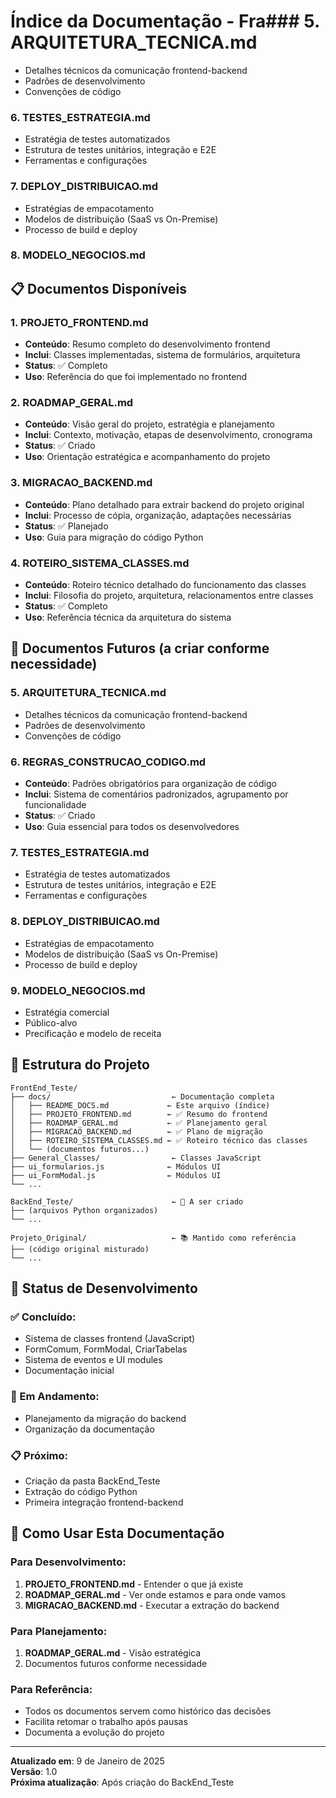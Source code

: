 # Índice da Documentação - Fra### **5. ARQUITETURA_TECNICA.md**
- Detalhes técnicos da comunicação frontend-backend
- Padrões de desenvolvimento
- Convenções de código

### **6. TESTES_ESTRATEGIA.md**
- Estratégia de testes automatizados
- Estrutura de testes unitários, integração e E2E
- Ferramentas e configurações

### **7. DEPLOY_DISTRIBUICAO.md**
- Estratégias de empacotamento
- Modelos de distribuição (SaaS vs On-Premise)
- Processo de build e deploy

### **8. MODELO_NEGOCIOS.md**
## 📋 Documentos Disponíveis

### **1. PROJETO_FRONTEND.md**
- **Conteúdo**: Resumo completo do desenvolvimento frontend
- **Inclui**: Classes implementadas, sistema de formulários, arquitetura
- **Status**: ✅ Completo
- **Uso**: Referência do que foi implementado no frontend

### **2. ROADMAP_GERAL.md**
- **Conteúdo**: Visão geral do projeto, estratégia e planejamento
- **Inclui**: Contexto, motivação, etapas de desenvolvimento, cronograma
- **Status**: ✅ Criado
- **Uso**: Orientação estratégica e acompanhamento do projeto

### **3. MIGRACAO_BACKEND.md**
- **Conteúdo**: Plano detalhado para extrair backend do projeto original
- **Inclui**: Processo de cópia, organização, adaptações necessárias
- **Status**: ✅ Planejado
- **Uso**: Guia para migração do código Python

### **4. ROTEIRO_SISTEMA_CLASSES.md**
- **Conteúdo**: Roteiro técnico detalhado do funcionamento das classes
- **Inclui**: Filosofia do projeto, arquitetura, relacionamentos entre classes
- **Status**: ✅ Completo
- **Uso**: Referência técnica da arquitetura do sistema

## 🎯 Documentos Futuros (a criar conforme necessidade)

### **5. ARQUITETURA_TECNICA.md**
- Detalhes técnicos da comunicação frontend-backend
- Padrões de desenvolvimento
- Convenções de código

### **6. REGRAS_CONSTRUCAO_CODIGO.md**
- **Conteúdo**: Padrões obrigatórios para organização de código
- **Inclui**: Sistema de comentários padronizados, agrupamento por funcionalidade
- **Status**: ✅ Criado
- **Uso**: Guia essencial para todos os desenvolvedores

### **7. TESTES_ESTRATEGIA.md**
- Estratégia de testes automatizados
- Estrutura de testes unitários, integração e E2E
- Ferramentas e configurações

### **8. DEPLOY_DISTRIBUICAO.md**
- Estratégias de empacotamento
- Modelos de distribuição (SaaS vs On-Premise)
- Processo de build e deploy

### **9. MODELO_NEGOCIOS.md**
- Estratégia comercial
- Público-alvo
- Precificação e modelo de receita

## 📂 Estrutura do Projeto

```
FrontEnd_Teste/
├── docs/                           ← Documentação completa
│   ├── README_DOCS.md             ← Este arquivo (índice)
│   ├── PROJETO_FRONTEND.md        ← ✅ Resumo do frontend
│   ├── ROADMAP_GERAL.md           ← ✅ Planejamento geral
│   ├── MIGRACAO_BACKEND.md        ← ✅ Plano de migração
│   ├── ROTEIRO_SISTEMA_CLASSES.md ← ✅ Roteiro técnico das classes
│   └── (documentos futuros...)
├── General_Classes/                ← Classes JavaScript
├── ui_formularios.js              ← Módulos UI
├── ui_FormModal.js                ← Módulos UI
└── ...

BackEnd_Teste/                      ← 🔄 A ser criado
├── (arquivos Python organizados)
└── ...

Projeto_Original/                   ← 📚 Mantido como referência
├── (código original misturado)
└── ...
```

## 🔄 Status de Desenvolvimento

### **✅ Concluído:**
- Sistema de classes frontend (JavaScript)
- FormComum, FormModal, CriarTabelas
- Sistema de eventos e UI modules
- Documentação inicial

### **🔄 Em Andamento:**
- Planejamento da migração do backend
- Organização da documentação

### **📋 Próximo:**
- Criação da pasta BackEnd_Teste
- Extração do código Python
- Primeira integração frontend-backend

## 📖 Como Usar Esta Documentação

### **Para Desenvolvimento:**
1. **PROJETO_FRONTEND.md** - Entender o que já existe
2. **ROADMAP_GERAL.md** - Ver onde estamos e para onde vamos
3. **MIGRACAO_BACKEND.md** - Executar a extração do backend

### **Para Planejamento:**
1. **ROADMAP_GERAL.md** - Visão estratégica
2. Documentos futuros conforme necessidade

### **Para Referência:**
- Todos os documentos servem como histórico das decisões
- Facilita retomar o trabalho após pausas
- Documenta a evolução do projeto

---

**Atualizado em**: 9 de Janeiro de 2025  
**Versão**: 1.0  
**Próxima atualização**: Após criação do BackEnd_Teste
